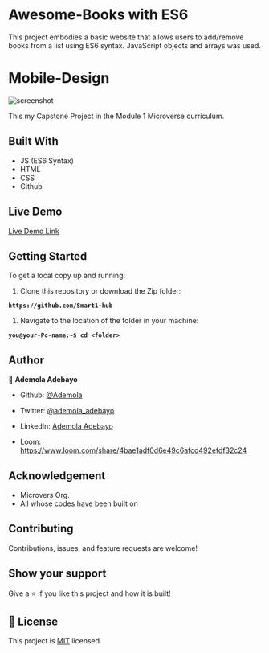 # Awesome-Books with ES6
This project embodies a basic website that allows users to add/remove books from a list using ES6 syntax. JavaScript objects and arrays was used. 
# Mobile-Design

![screenshot]()

This my Capstone Project in the Module 1 Microverse curriculum.

## Built With

- JS (ES6 Syntax)
- HTML
- CSS
- Github

## Live Demo

[Live Demo Link]()

## Getting Started

To get a local copy up and running:

1. Clone this repository or download the Zip folder:

**``https://github.com/Smart1-hub``**

1. Navigate to the location of the folder in your machine:

**``you@your-Pc-name:~$ cd <folder>``**

## Author

👤 **Ademola Adebayo**

- Github: [@Ademola](https://github.com/Smart1-hub)

- Twitter: [@ademola_adebayo](https://twitter.com/ademola_adebayo)

- LinkedIn: [Ademola Adebayo](https://www.linkedin.com/in/ademola-adebayo-81051578/)

- Loom: 
https://www.loom.com/share/4bae1adf0d6e49c6afcd492efdf32c24


## Acknowledgement

- Microvers Org.
- All whose codes have been built on

## Contributing

Contributions, issues, and feature requests are welcome!

## Show your support

Give a ⭐ if you like this project and how it is built!


## 📝 License

This project is [MIT](https://github.com/Smart1-hub/readme-template/blob/master/MIT.md) licensed.